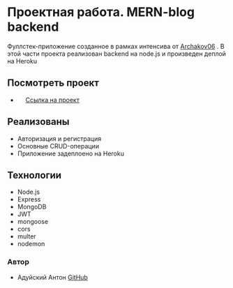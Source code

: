 # Проектная работа. MERN-blog backend

Фуллстек-приложение созданное в рамках интенсива от [Archakov06](https://github.com/Archakov06) . В этой части проекта реализован backend на node.js и произведен деплой на Heroku

## Посмотреть проект

* &emsp; [Ссылка на проект](https://mern-6ackend.herokuapp.com/)

## Реализованы

* Авторизация и регистрация
* Основные CRUD-операции
* Приложение задеплоено на Heroku

## Технологии

* Node.js
* Express
* MongoDB
* JWT
* mongoose
* cors
* multer
* nodemon

### Автор

* Адуйский Антон [GitHub](https://github.com/AntonAduisky)

